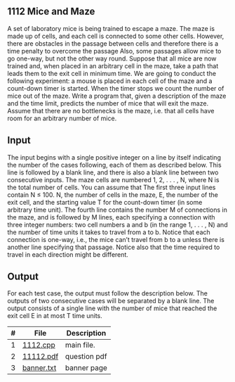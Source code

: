 ## 1112 Mice and Maze
A set of laboratory mice is being trained to escape a maze. The maze is made up of cells, and each cell
is connected to some other cells. However, there are obstacles in the passage between cells and therefore
there is a time penalty to overcome the passage Also, some passages allow mice to go one-way, but not
the other way round.
Suppose that all mice are now trained and, when placed in an arbitrary cell in the maze, take a
path that leads them to the exit cell in minimum time.
We are going to conduct the following experiment: a mouse is placed in each cell of the maze and
a count-down timer is started. When the timer stops we count the number of mice out of the maze.
Write a program that, given a description of the maze and the time limit, predicts the number of
mice that will exit the maze. Assume that there are no bottlenecks is the maze, i.e. that all cells have
room for an arbitrary number of mice.
## Input
The input begins with a single positive integer on a line by itself indicating the number of the cases
following, each of them as described below. This line is followed by a blank line, and there is also a
blank line between two consecutive inputs.
The maze cells are numbered 1, 2, . . . , N, where N is the total number of cells. You can assume
that
The first three input lines contain
N ≤ 100. N, the number of cells in the maze, E, the number of the exit
cell, and the starting value T for the count-down timer (in some arbitrary time unit).
The fourth line contains the number M of connections in the maze, and is followed by M lines, each
specifying a connection with three integer numbers: two cell numbers a and b (in the range 1, . . . , N)
and the number of time units it takes to travel from a to b.
Notice that each connection is one-way, i.e., the mice can’t travel from b to a unless there is another
line specifying that passage. Notice also that the time required to travel in each direction might be
different.
## Output
For each test case, the output must follow the description below. The outputs of two consecutive cases
will be separated by a blank line.
The output consists of a single line with the number of mice that reached the exit cell E in at most
T time units.

|   #   | File                       | Description           |
| :---: | -------------------------- | --------------------- |
|   1   | [1112.cpp](./1112.cpp) | main file.            |
|   2   | [11112.pdf](./1112.pdf)   | question pdf          |
|   3   | [banner.txt](./banner.txt) | banner page           |